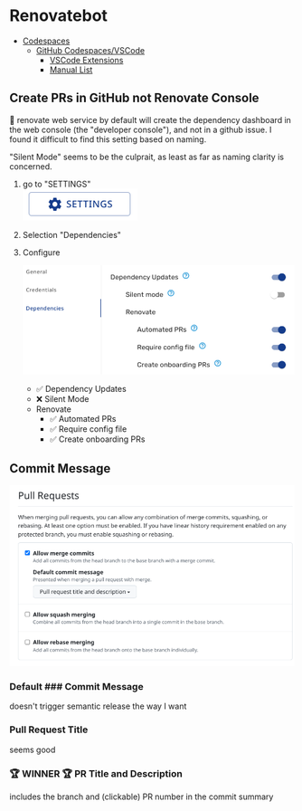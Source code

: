 # Renovatebot

<!-- markdownlint-disable MD007 -->
<!--ts-->
* [Codespaces](#codespaces)
   * [GitHub Codespaces/VSCode](#github-codespacesvscode)
      * [VSCode Extensions](#vscode-extensions)
      * [Manual List](#manual-list)
<!--te-->
<!-- markdownlint-enable MD007 -->

## Create PRs in GitHub not Renovate Console

🦠 renovate web service by default will create the dependency dashboard in the
 web console (the "developer console"), and not in a github issue.
  I found it difficult to find this setting based on naming.

"Silent Mode" seems to be the culprait, as least as far as naming clarity is concerned.

1. go to "SETTINGS"  
   ![Mend Renovate Settings](mend-renovate-settings.png)

1. Selection "Dependencies"

1. Configure

   ![Renovate Config Example](renovate-config.png)

   * ✅ Dependency Updates
   * ❌ Silent Mode
   * Renovate
     * ✅ Automated PRs
     * ✅ Require config file
     * ✅ Create onboarding PRs

## Commit Message

![PR Settings](pr-settings.png)

### Default ### Commit Message

doesn't trigger semantic release the
way I want

### Pull Request Title

seems good

### 🏆 WINNER 🏆 PR Title and Description

includes the branch and (clickable) PR number in the commit summary
